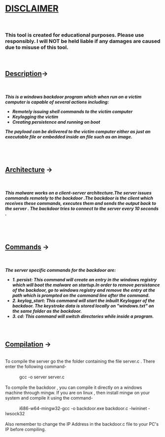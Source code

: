 <h1><u>DISCLAIMER</u></h1><br>
<h3>This tool is created for educational purposes. Please use responsibly. 
I will NOT be held liable if any damages are caused due to misuse of this tool.</h3><br>
<h2><u>Description</u>-></h2><br>
				<h5> This is a windows backdoor program which when run on a victim computer is capable of several actions including:
				  <ul>
  <li>Remotely issuing shell commands to the victim computer</li>
  <li>Keylogging the victim</li>
  <li>Creating persistence and running on boot</li>
</ul>
The payload can be delivered to the victim computer either as just an executable file or embedded inside an file such as an image.</h5>
<br><br>

<h2><u>Architecture</u> -></h2><br>
<h5>This malware works on a client-server architecture.The server issues commands remotely to the backdoor .The backdoor is the client which receives these commands, executes them and sends the output back to the server . The backdoor tries to connect to the server every 10 seconds .</h5><br><br>
<h2><u>Commands</u> -></h2><br>
<h5>The server specific commands for the backdoor are:<ul>
  <li>1. persist: This command will create an entry in the windows registry which will boot the malware on startup.In order to remove persistance of the backdoor, go to windows registry and remove the entry at the path which is prompted on the command line after the command.</li>
	
  <li>2. keylog_start: This command will start the inbuilt Keylogger of the backdoor. The keystroke data is stored locally on "windows.txt" on the same folder as the backdoor.</li>
  
  <li>3. cd: This command will switch directories while inside a program.</li>
  
</ul></h5><br>
<h2><u>Compilation</u> -></h2><br>To compile the server go the the folder containing the file server.c . There enter the following command-
<br>
<br>
&emsp;&emsp;&emsp; gcc -o server server.c
<br><br>
To compile the backdoor , you can compile it directly on a windows machine through mingw. If you are on linux , then install mingw on your system and compile it using the command-
<br><br>
&emsp;&emsp;&emsp; i686-w64-mingw32-gcc -o backdoor.exe backdoor.c -lwininet -lwsock32
<br><br>
Also remember to change the IP Address in the backdoor.c file to your PC's IP before compiling.

